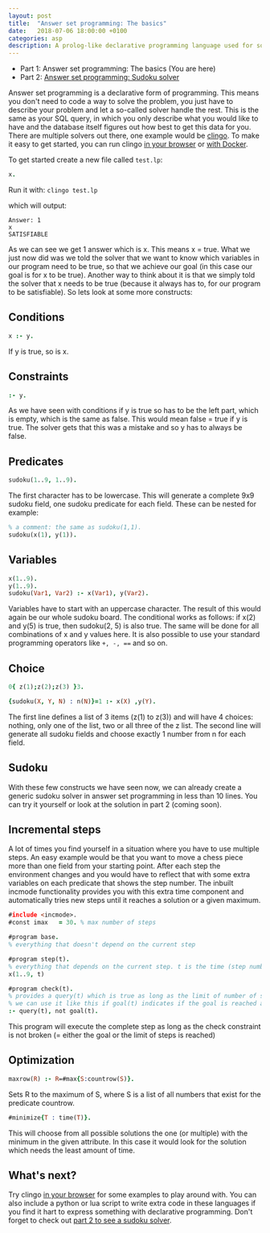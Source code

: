 ```yaml
---
layout: post
title:  "Answer set programming: The basics"
date:   2018-07-06 18:00:00 +0100
categories: asp
description: A prolog-like declarative programming language used for solving NP-hard search problems.
---
```


- Part 1: Answer set programming: The basics (You are here)
- Part 2: [Answer set programming: Sudoku solver][part2]

Answer set programming is a declarative form of programming. This means you don't need to code a way to solve the problem, you just have to describe your problem and let a so-called solver handle the rest. This is the same as your SQL query, in which you only describe what you would like to have and the database itself figures out how best to get this data for you. There are multiple solvers out there, one example would be [clingo][clingo]. To make it easy to get started, you can run clingo [in your browser][browser] or [with Docker][docker].

To get started create a new file called `test.lp`:

```prolog
x.
```

Run it with: `clingo test.lp`

which will output:

```
Answer: 1
x
SATISFIABLE
```

As we can see we get 1 answer which is x. This means x = true. What we just now did was we told the solver that we want to know which variables in our program need to be true, so that we achieve our goal (in this case our goal is for x to be true). Another way to think about it is that we simply told the solver that x needs to be true (because it always has to, for our program to be satisfiable). So lets look at some more constructs:

## Conditions
```prolog
x :- y.
```

If y is true, so is x.

## Constraints
```prolog
:- y.
```

As we have seen with conditions if y is true so has to be the left part, which is empty, which is the same as false. This would mean false = true if y is true. The solver gets that this was a mistake and so y has to always be false.

## Predicates
```prolog
sudoku(1..9, 1..9).
```

The first character has to be lowercase. This will generate a complete 9x9 sudoku field, one sudoku predicate for each field. These can be nested for example:

```prolog
% a comment: the same as sudoku(1,1).
sudoku(x(1), y(1)).
```

## Variables
```prolog
x(1..9).
y(1..9).
sudoku(Var1, Var2) :- x(Var1), y(Var2).
```

Variables have to start with an uppercase character. The result of this would again be our whole sudoku board. The conditional works as follows: if x(2) and y(5) is true, then sudoku(2, 5) is also true. The same will be done for all combinations of x and y values here. It is also possible to use your standard programming operators like `+, -, ==` and so on.

## Choice
```prolog
0{ z(1);z(2);z(3) }3.

{sudoku(X, Y, N) : n(N)}=1 :- x(X) ,y(Y).
```

The first line defines a list of 3 items (z(1) to z(3)) and will have 4 choices: nothing, only one of the list, two or all three of the z list. The second line will generate all sudoku fields and choose exactly 1 number from n for each field.

## Sudoku

With these few constructs we have seen now, we can already create a generic sudoku solver in answer set programming in less than 10 lines. You can try it yourself or look at the solution in part 2 (coming soon).

## Incremental steps

A lot of times you find yourself in a situation where you have to use multiple steps. An easy example would be that you want to move a chess piece more than one field from your starting point. After each step the environment changes and you would have to reflect that with some extra variables on each predicate that shows the step number. The inbuilt incmode functionality provides you with this extra time component and automatically tries new steps until it reaches a solution or a given maximum.

```prolog
#include <incmode>.
#const imax   = 30. % max number of steps

#program base.
% everything that doesn't depend on the current step

#program step(t).
% everything that depends on the current step. t is the time (step number) variable
x(1..9, t)

#program check(t).
% provides a query(t) which is true as long as the limit of number of steps is not reached
% we can use it like this if goal(t) indicates if the goal is reached at this step:
:- query(t), not goal(t).
```

This program will execute the complete step as long as the check constraint is not broken (= either the goal or the limit of steps is reached)

## Optimization

```prolog
maxrow(R) :- R=#max{S:countrow(S)}.
```

Sets R to the maximum of S, where S is a list of all numbers that exist for the predicate countrow.

```prolog
#minimize{T : time(T)}.
```

This will choose from all possible solutions the one (or multiple) with the minimum in the given attribute. In this case it would look for the solution which needs the least amount of time.

## What's next?

Try clingo [in your browser][browser] for some examples to play around with. You can also include a python or lua script to write extra code in these languages if you find it hart to express something with declarative programming. Don't forget to check out [part 2 to see a sudoku solver][part2].

[clingo]: https://potassco.org/
[browser]: https://potassco.org/clingo/run/
[docker]: https://github.com/ddmler/docker-clingo
[part2]: https://ddmler.github.io/asp/2018/07/10/answer-set-programming-sudoku-solver.html
